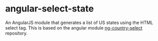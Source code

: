 # angular-select-state
An AngularJS module that generates a list of US states using the HTML select tag. This is based on the angular module [ng-country-select](https://github.com/navinpeiris/ng-country-select.git) repository.
